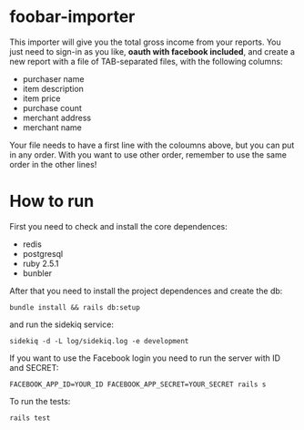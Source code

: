 # foobar-importer
This importer will give you the total gross income from your reports. You just need to sign-in as you like, **oauth with facebook included**, and create a new report with a file of TAB-separated files, with the following columns:
  - purchaser name
  - item description
  - item price
  - purchase count
  - merchant address
  - merchant name

Your file needs to have a first line with the coloumns above, but you can put in any order. With you want to use other order, remember to use the same order in the other lines!

# How to run
First you need to check and install the core dependences:
  - redis
  - postgresql
  - ruby 2.5.1
  - bunbler

After that you need to install the project dependences and create the db:

`bundle install && rails db:setup`

and run the sidekiq service:

`sidekiq -d -L log/sidekiq.log -e development`

If you want to use the Facebook login you need to run the server with ID and SECRET:

`FACEBOOK_APP_ID=YOUR_ID FACEBOOK_APP_SECRET=YOUR_SECRET rails s`

To run the tests:

`rails test`
